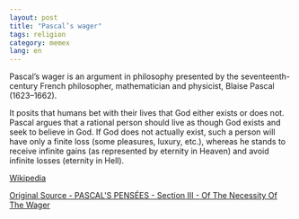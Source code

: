 ```yaml
---
layout: post
title: "Pascal’s wager"
tags: religion
category: memex
lang: en
---
```

Pascal’s wager is an argument in philosophy presented by the seventeenth-century French philosopher, mathematician and physicist, Blaise Pascal (1623–1662).    

It posits that humans bet with their lives that God either exists or does not. Pascal argues that a rational person should live as though God exists and seek to believe in God. If God does not actually exist, such a person will have only a finite loss (some pleasures, luxury, etc.), whereas he stands to receive infinite gains (as represented by eternity in Heaven) and avoid infinite losses (eternity in Hell).

[Wikipedia](https://en.wikipedia.org/wiki/Pascal%27s_wager?oldformat=true)

[Original Source - PASCAL'S PENSÉES  - Section III  - Of The Necessity Of The Wager](https://www.gutenberg.org/files/18269/18269-h/18269-h.htm#SECTION_III)
